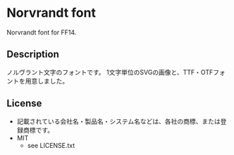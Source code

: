 Norvrandt font
====

Norvrandt font for FF14.

## Description
ノルヴラント文字のフォントです。
1文字単位のSVGの画像と、TTF・OTFフォントを用意しました。

## License
* 記載されている会社名・製品名・システム名などは、各社の商標、または登録商標です。
* MIT
	* see LICENSE.txt
